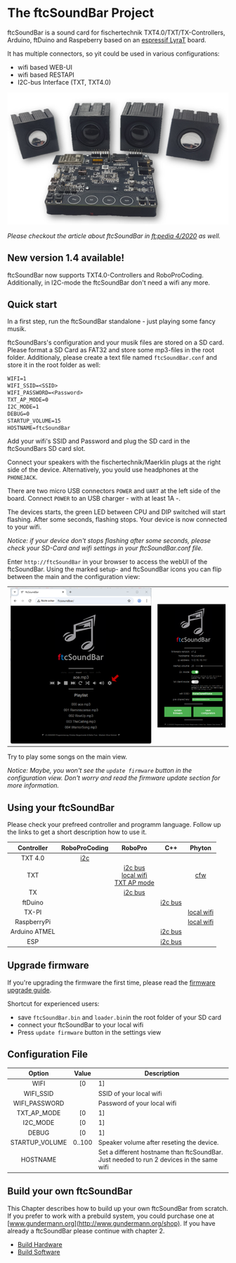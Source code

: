 # The ftcSoundBar Project

ftcSoundBar is a sound card for fischertechnik TXT4.0/TXT/TX-Controllers, Arduino, ftDuino and Raspeberry based on an [espressif LyraT](https://www.espressif.com/en/products/devkits/esp32-lyrat) board.

It has multiple connectors, so yit could be used in various configurations:
- wifi based WEB-UI
- wifi based RESTAPI
- I2C-bus Interface (TXT, TXT4.0)

![](./doc/img/ftcSoundBar.png)

*Please checkout the article about ftcSoundBar in [ft:pedia 4/2020](https://ftcommunity.de/ftpedia/2020/2020-4/ftpedia-2020-4.pdf#page=73") as well.*

## New version 1.4 available!

ftcSoundBar now supports TXT4.0-Controllers and RoboProCoding. Additionally, in I2C-mode the ftcSoundBar don't need a wifi any more.

## Quick start

In a first step, run the ftcSoundBar standalone - just playing some fancy musik.


ftcSoundBars's configuration and your musik files are stored on a SD card. Please format a SD Card as FAT32 and store some mp3-files in the root folder. Additionaly, please create a text file named ```ftcSoundBar.conf``` and store it in the root folder as well:

```
WIFI=1
WIFI_SSID=<SSID>
WIFI_PASSWORD=<Password>
TXT_AP_MODE=0
I2C_MODE=1
DEBUG=0
STARTUP_VOLUME=15
HOSTNAME=ftcSoundBar
```

Add your wifi's SSID and Password and plug the SD card in the ftcSoundBars SD card slot. 

Connect your speakers with the fischertechnik/Maerklin plugs at the right side of the device. Alternatively, you yould use headphones  at the ```PHONEJACK```.

There are two micro USB connectors ```POWER``` and ```UART``` at the left side of the board. Connect ```POWER``` to an USB charger - with at least 1A -.

The devices starts, the green LED between CPU and DIP switched will start flashing. After some seconds, flashing stops. Your device is now connected to your wifi.

*Notice: if your device don't stops flashing after some seconds, please check your SD-Card and wifi settings in your ftcSoundBar.conf file.*

Enter ```http://ftcSoundBar``` in your browser to access the webUI of the ftcSoundBar. Using the marked setup- and ftcSoundBar icons you can flip between the main and the configuration view:

|  |  |
|---|---|
| ![main view](./doc/img/webui.png) | ![settings view](./doc/img/setup.png) |

Try to play some songs on the main view.

*Notice: Maybe, you won't see the ```update firmware``` button in the configuration view. Don't worry  and read the firmware update section for more information.*

## Using your ftcSoundBar

Please check your prefreed controller and programm language. Follow up the links to get a short description how to use it.

| Controller | RoboProCoding | RoboPro     | C++ | Phyton |
|:----------:|:-------------:|:-----------:|:---:|:------:|
| TXT 4.0    | [i2c](./doc/ROBOProCoding-using-i2c-bus.md) |             |     |        |
| TXT        |               | [i2c bus](./doc/ROBOPro-using-i²c-bus.md)<BR>[local wifi](./doc/ROBOPro-using-local-wifi.md)<BR>[TXT AP mode](./doc/ROBOPro-using-TXT's-AP-wifi-mode.md) | | [cfw](./doc/CFW-and-python-using-wifi.md) |
| TX         |               | [i2c bus](./doc/fischertechnik-TX.md) | | |
| ftDuino    |               |             | [i2c bus](./doc/ftDuino.md) | |
| TX-PI      |               |             | | [local wifi](./doc/TX-PI.md) |
| RaspberryPi |               |             | | [local wifi](./doc/Raspberry-Pi.md) |
| Arduino ATMEL |            |             | [i2c bus](./doc/ATMEL-based-Arduino-boards.md) | |
| ESP        |               |             | [i2c bus](./doc/esp-32-family.md) | |


## Upgrade firmware

If you're upgrading the firmware the first time, please read the [firmware upgrade guide](./doc/Firmware-Upgrade.md).

Shortcut for experienced users:
- save `ftcSoundBar.bin` and `loader.bin`in the root folder of your SD card
- connect your ftcSoundBar to your local wifi
- Press `update firmware` button in the settings view

## Configuration File

| Option | Value | Description |
|:------:|:-----:|-------------|
| WIFI   | [0|1] | 1 - use wifi | 0 - shutdown wifi |
| WIFI_SSID | <string> | SSID of your local wifi |
| WIFI_PASSWORD | <string> | Password of your local wifi |
| TXT_AP_MODE | [0|1] | In most cases 0<br>set it 1 to use the TXT AP option |
| I2C_MODE | [0|1] | 0 - off <br> 1 - on |
| DEBUG | [0|1] | In standard 0. 1 to get additional debug information in the console log. |
| STARTUP_VOLUME | 0..100 | Speaker volume after reseting the device. |
| HOSTNAME | <string> | Set a different hostname than ftcSoundBar. Just needed to run 2 devices in the same wifi |

## Build your own ftcSoundBar

This Chapter describes how to build up your own ftcSoundBar from scratch. If you prefer to work with a prebuild system, you could purchase one at [www.gundermann.org](http://www.gundermann.org/shop). If you have already a ftcSoundBar please continue with chapter 2.

- [Build Hardware](Build-your-own-ftcSoundBar-hardware)
- [Build Software](Build-the-software)
